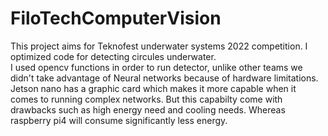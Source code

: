 # FiloTechComputerVision
This project aims for Teknofest underwater systems 2022 competition.
I optimized code for detecting circules underwater.<br/>
I used opencv functions in order to run detector, unlike other teams we didn't take advantage of Neural networks because of hardware limitations. Jetson nano has a graphic card which makes it more capable when it comes to running complex networks. But this capabilty come with drawbacks such as high energy need and cooling needs. Whereas raspberry pi4 will consume significantly less energy.
